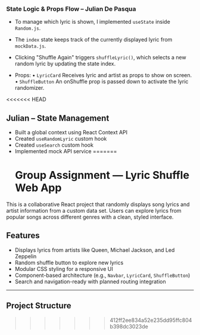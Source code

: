 ### State Logic & Props Flow – Julian De Pasqua

- To manage which lyric is shown, I implemented `useState` inside `Random.js`.

- The `index` state keeps track of the currently displayed lyric from `mockData.js`.

- Clicking "Shuffle Again" triggers `shuffleLyric()`, which selects a new random lyric by updating the state index.

- Props:
    • `LyricCard` Receives lyric and artist as props to show on screen.
    • `ShuffleButton` An onShuffle prop is passed down to activate the lyric randomizer.


<<<<<<< HEAD
## Julian – State Management 

- Built a global context using React Context API
- Created `useRandomLyric` custom hook
- Created `useSearch` custom hook
- Implemented mock API service
=======
  #  Group Assignment — Lyric Shuffle Web App

This is a collaborative React project that randomly displays song lyrics and artist information from a custom data set. Users can explore lyrics from popular songs across different genres with a clean, styled interface.

##  Features
- Displays lyrics from artists like Queen, Michael Jackson, and Led Zeppelin
- Random shuffle button to explore new lyrics
- Modular CSS styling for a responsive UI
- Component-based architecture (e.g., `Navbar`, `LyricCard`, `ShuffleButton`)
- Search and navigation-ready with planned routing integration

---

##  Project Structure
>>>>>>> 412ff2ee834a52e235dd95ffc804b398dc3023de






    

